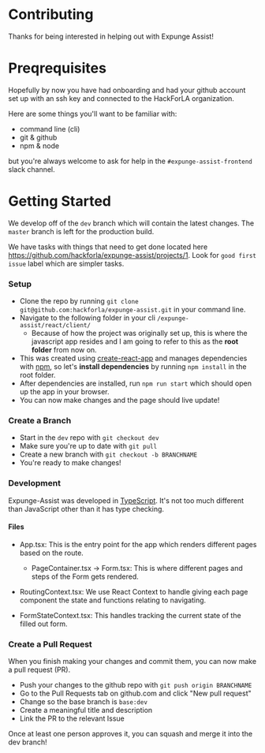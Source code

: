 # Contributing
Thanks for being interested in helping out with Expunge Assist!


# Preqrequisites
Hopefully by now you have had onboarding and had your github account set up with an ssh key and connected to the HackForLA organization.

Here are some things you'll want to be familiar with:
* command line (cli)
* git & github
* npm & node

but you're always welcome to ask for help in the `#expunge-assist-frontend` slack channel.


# Getting Started
We develop off of the `dev` branch which will contain the latest changes. The `master` branch is left for the production build.

We have tasks with things that need to get done located here https://github.com/hackforla/expunge-assist/projects/1. Look for `good first issue` label which are simpler tasks.


### Setup
* Clone the repo by running `git clone git@github.com:hackforla/expunge-assist.git` in your command line.
* Navigate to the following folder in your cli `/expunge-assist/react/client/`
  - Because of how the project was originally set up, this is where the javascript app resides and I am going to refer to this as the __root folder__  from now on.
* This was created using [create-react-app](https://create-react-app.dev/) and manages dependencies with [npm](https://www.npmjs.com/), so let's __install dependencies__ by running `npm install` in the root folder.
* After dependencies are installed, run `npm run start` which should open up the app in your browser.
* You can now make changes and the page should live update!


### Create a Branch
* Start in the `dev` repo with `git checkout dev`
* Make sure you're up to date with `git pull`
* Create a new branch with `git checkout -b BRANCHNAME`
* You're ready to make changes!


### Development
Expunge-Assist was developed in [TypeScript](https://www.typescriptlang.org/). It's not too much different than JavaScript other than it has type checking.

#### Files
* App.tsx: This is the entry point for the app which renders different pages based on the route.
  * PageContainer.tsx -> Form.tsx: This is where different pages and steps of the Form gets rendered.

* RoutingContext.tsx: We use React Context to handle giving each page component the state and functions relating to navigating.
* FormStateContext.tsx: This handles tracking the current state of the filled out form.


### Create a Pull Request
When you finish making your changes and commit them, you can now make a pull request (PR).
* Push your changes to the github repo with `git push origin BRANCHNAME`
* Go to the Pull Requests tab on github.com and click "New pull request"
* Change so the base branch is `base:dev`
* Create a meaningful title and description
* Link the PR to the relevant Issue


Once at least one person approves it, you can squash and merge it into the dev branch!
